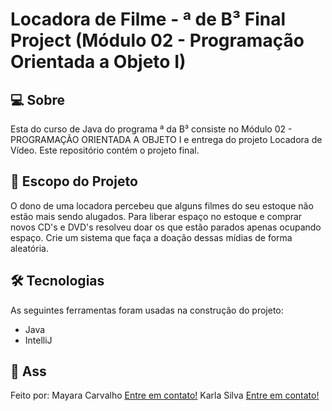 # Locadora de Filme - <Dev>ª de B³ Final Project (Módulo 02 - Programação Orientada a Objeto I)

## 💻 Sobre
  Esta do curso de Java do programa <Dev>ª da B³ consiste no Módulo 02 - PROGRAMAÇÃO ORIENTADA A OBJETO I e entrega do
projeto Locadora de Vídeo. Este repositório contém o projeto final.

## 🧾 Escopo do Projeto
  O dono de uma locadora percebeu que alguns filmes do seu estoque não estão mais sendo alugados. Para liberar espaço no estoque
e comprar novos CD's e DVD's resolveu doar os que estão parados apenas ocupando espaço. Crie um sistema que faça a doação dessas
mídias de forma aleatória.

## 🛠 Tecnologias
  As seguintes ferramentas foram usadas na construção do projeto:
* Java
* IntelliJ

## 📝 Ass
Feito por:
Mayara Carvalho [Entre em contato!](https://www.linkedin.com/in/mayara-carvalho-a68988250/)
Karla Silva [Entre em contato!](https://www.linkedin.com/in/karla-de-morais-silva-821296165/)
